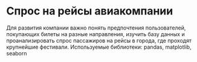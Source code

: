 # Спрос на рейсы авиакомпании
Для развития компании важно понять предпочтения пользователей, покупающих билеты на разные направления, изучить базу данных и проанализировать спрос пассажиров на рейсы в города, где проходят крупнейшие фестивали.
Используемые библиотеки: pandas, matplotlib, seaborn
